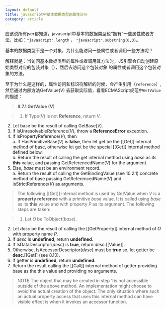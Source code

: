 ```yaml
---
layout: default
title: javascript中基本数据类型的属性访问
category: article
---
```


应该说所有jser都知道，javascript中基本的数据类型也“拥有”一些属性或者方法，比如：`"javascript".length` ，
`"javascript".substring(0,3)`。

基本的数据类型不是一个对象，为什么能访问一些属性或者调用一些方法呢？

解释就是：当访问基本数据类型的属性或者调用其方法时，JS引擎会自动创建原始类型对应的包装对象（），然后去访问这个包装对象
的属性或者调用这个包装对象的方法。

至于为什么是这样的，属性访问和标识符解析的时候，会产生引用（`reference`）,然后通过内部方法GetValue(V)
去获取实际值，看看ECMAScript规范中`GetValue`的描述：

>**8.7.1 GetValue (V)**

>1. If Type(*V*) is not **Reference**, return *V*.
2. Let base be the result of calling GetBase(*V*).
3. If IsUnresolvableReference(*V*), throw a **ReferenceError** exception.
4. If IsPropertyReference(*V*), then  
    a. If HasPrimitiveBase(*V*) is **false**, then let get be the [[Get]] internal method of base, otherwise let get be the special [[Get]] internal method defined below.  
    b. Return the result of calling the get internal method using *base* as its **this** value, and passing GetReferencedName(*V*) for the argument.
5. Else, *base* must be an environment record.  
    a. Return the result of calling the GetBindingValue (see 10.2.1) concrete method of base passing GetReferencedName(*V*) and IsStrictReference(*V*) as arguments.  
  
>The following [[Get]] internal method is used by GetValue when *V* is a **property reference** with a primitive *base* value. It is called using *base* as its **this** value and with property *P* as its argument. The following steps are taken:

>1. Let *O* be ToObject(*base*).
2. Let *desc* be the result of calling the [[GetProperty]] internal method of *O* with property name *P*.
3. If *desc* is **undefined**, return **undefined**.
4. If IsDataDescriptor(*desc*) is **true**, return *desc*.[[Value]].
5. Otherwise, IsAccessorDescriptor(*desc*) must be **true** so, let getter be **desc**.[[Get]] (see 8.10).
6. If getter is **undefined**, return **undefined**.
7. Return the result calling the [[Call]] internal method of getter providing base as the this value and providing no arguments.
  
>NOTE The object that may be created in step 1 is not accessible outside of the above method. An implementation might choose to avoid the actual creation of the object. The only situation where such an actual property access that uses this internal method can have visible effect is when it invokes an accessor function.

